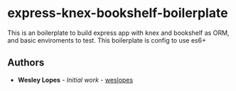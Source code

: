 # express-knex-bookshelf-boilerplate
This is an boilerplate to build express app with knex and bookshelf as ORM, and basic enviroments to test. This boilerplate is config to use es6+

## Authors

* **Wesley Lopes** - *Initial work* - [weslopes](https://github.com/weslopes)
